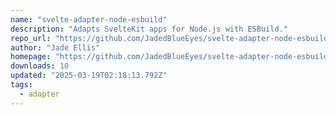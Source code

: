 ```yaml
---
name: "svelte-adapter-node-esbuild"
description: "Adapts SvelteKit apps for Node.js with ESBuild."
repo_url: "https://github.com/JadedBlueEyes/svelte-adapter-node-esbuild"
author: "Jade Ellis"
homepage: "https://github.com/JadedBlueEyes/svelte-adapter-node-esbuild#readme"
downloads: 10
updated: "2025-03-19T02:18:13.792Z"
tags: 
  - adapter
---
```

